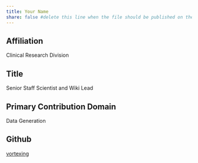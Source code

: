 ```yaml
---
title: Your Name
share: false #delete this line when the file should be published on the web
---
```

## Affiliation
Clinical Research Division
## Title
Senior Staff Scientist and Wiki Lead
## Primary Contribution Domain
Data Generation
## Github
[vortexing](https://github.com/vortexing)
